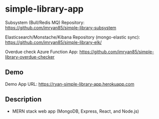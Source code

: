 # simple-library-app

Subsystem (Bull/Redis MQ) Repository: https://github.com/imryan85/simple-library-subsystem

Elasticsearch/Monstache/Kibana Repository (mongo-elastic sync): https://github.com/imryan85/simple-library-elk/

Overdue check Azure Function App: https://github.com/imryan85/simple-library-overdue-checker

## Demo

Demo App URL: https://ryan-simple-library-app.herokuapp.com

## Description

- MERN stack web app (MongoDB, Express, React, and Node.js)
